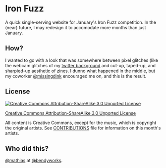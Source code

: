 # Iron Fuzz

A quick single-serving website for January's Iron Fuzz competition. In the (near) future, I may redesign it to accomodate more months than just January.

## How?

I wanted to go with a look that was somewhere between pixel glitches (like the webcam glitches of my [twitter background](https://twitter.com/mathiasx) and cut-up, taped-up, and sharpied-up aesthetic of zines. I dunno what happened in the middle, but my coworker [@missingdink](https://github.com/missingdink) encouraged me on, and this is the result.

## License

[![Creative Commons Attribution-ShareAlike 3.0 Unported License](http://i.creativecommons.org/l/by-sa/3.0/88x31.png)](http://creativecommons.org/licenses/by-sa/3.0/deed.en_US)

[Creative Commons Attribution-ShareAlike 3.0 Unported License](http://creativecommons.org/licenses/by-sa/3.0/deed.en_US)

All content is Creative Commons, except for the music, which is copyright the original artists. See [CONTRIBUTIONS](CONTRIBUTIONS) file for information on this month's artists.

## Who did this?

[@mathias](https://github.com/mathias) at [@bendyworks](https://github.com/bendyworks).
